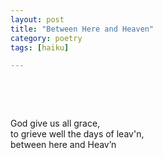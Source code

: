 ```yaml
---
layout: post
title: "Between Here and Heaven"
category: poetry
tags: [haiku]

---
```

<p>&nbsp;</p>
<p>&nbsp;</p>

God give us all grace,  
to grieve well the days of leav'n,    
between here and Heav’n   


<p>&nbsp;</p>
<p>&nbsp;</p>

